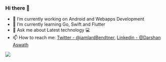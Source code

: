 ### Hi there 👋

- 🔭 I’m currently working on Android and Webapps Development
- 🌱 I’m currently learning Go, Swift and Flutter
- 💬 Ask me about Latest technology 💻
- 📫 How to reach me: [Twitter - @iamlardBendtner](https://twitter.com/iamlardBendtner), [Linkedin - @Darshan Aswath](https://www.linkedin.com/in/darshanaswath/)

<img src="https://github-readme-stats.vercel.app/api?username=xanf-code&&show_icons=true&title_color=ffffff&icon_color=bb2acf&text_color=daf7dc&bg_color=151515">
